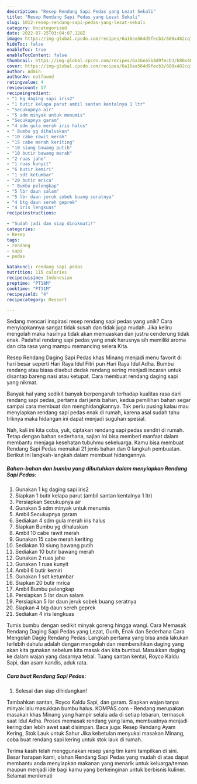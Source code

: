 ```yaml
---
description: "Resep Rendang Sapi Pedas yang Lezat Sekali"
title: "Resep Rendang Sapi Pedas yang Lezat Sekali"
slug: 1012-resep-rendang-sapi-pedas-yang-lezat-sekali
category: Uncategorized
date: 2022-07-25T03:04:07.128Z
image: https://img-global.cpcdn.com/recipes/6a16ea564d9fecb3/680x482cq70/rendang-sapi-pedas-foto-resep-utama.jpg
hideToc: false
enableToc: true
enableTocContent: false
thumbnail: https://img-global.cpcdn.com/recipes/6a16ea564d9fecb3/680x482cq70/rendang-sapi-pedas-foto-resep-utama.jpg
cover: https://img-global.cpcdn.com/recipes/6a16ea564d9fecb3/680x482cq70/rendang-sapi-pedas-foto-resep-utama.jpg
author: Admin
authorAv: notfound
ratingvalue: 4
reviewcount: 17
recipeingredient:
- "1 kg daging sapi iris2"
- "1 butir kelapa parut ambil santan kentalnya 1 ltr"
- "Secukupnya air"
- "5 sdm minyak untuk menumis"
- "Secukupnya garam"
- "4 sdm gula merah iris halus"
- " Bumbu yg dihaluskan"
- "10 cabe rawit merah"
- "15 cabe merah keriting"
- "10 siung bawang putih"
- "10 butir bawang merah"
- "2 ruas jahe"
- "1 ruas kunyit"
- "6 butir kemiri"
- "1 sdt ketumbar"
- "20 butir mrica"
- " Bumbu pelengkap"
- "5 lbr daun salam"
- "5 lbr daun jeruk sobek buang seratnya"
- "4 btg daun sereh geprek"
- "4 iris lengkuas"
recipeinstructions:

- "Sudah jadi dan siap dinikmati!"
categories:
- Resep
tags:
- rendang
- sapi
- pedas

katakunci: rendang sapi pedas 
nutrition: 115 calories
recipecuisine: Indonesian
preptime: "PT18M"
cooktime: "PT31M"
recipeyield: "4"
recipecategory: Dessert

---
```





Sedang mencari inspirasi resep rendang sapi pedas yang unik? Cara menyiapkannya sangat tidak susah dan tidak juga mudah. Jika keliru mengolah maka hasilnya tidak akan memuaskan dan justru cenderung tidak enak. Padahal rendang sapi pedas yang enak harusnya sih memiliki aroma dan cita rasa yang mampu memancing selera Kita.





Resep Rendang Daging Sapi Pedas khas Minang menjadi menu favorit di hari besar seperti Hari Raya Idul Fitri pun Hari Raya Idul Adha. Bumbu rendang atau biasa disebut dedak rendang sering menjadi incaran untuk disantap bareng nasi atau ketupat. Cara membuat rendang daging sapi yang nikmat.

Banyak hal yang sedikit banyak berpengaruh terhadap kualitas rasa dari rendang sapi pedas, pertama dari jenis bahan, kedua pemilihan bahan segar sampai cara membuat dan menghidangkannya. Tak perlu pusing kalau mau menyiapkan rendang sapi pedas enak di rumah, karena asal sudah tahu triknya maka hidangan ini dapat menjadi suguhan spesial.






Nah, kali ini kita coba, yuk, ciptakan rendang sapi pedas sendiri di rumah. Tetap dengan bahan sederhana, sajian ini bisa memberi manfaat dalam membantu menjaga kesehatan tubuhmu sekeluarga. Kamu bisa membuat Rendang Sapi Pedas memakai 21 jenis bahan dan 0 langkah pembuatan. Berikut ini langkah-langkah dalam membuat hidangannya.

<!--inarticleads1-->

##### Bahan-bahan dan bumbu yang dibutuhkan dalam menyiapkan Rendang Sapi Pedas:

1. Gunakan 1 kg daging sapi iris2
1. Siapkan 1 butir kelapa parut (ambil santan kentalnya 1 ltr)
1. Persiapkan Secukupnya air
1. Gunakan 5 sdm minyak untuk menumis
1. Ambil Secukupnya garam
1. Sediakan 4 sdm gula merah iris halus
1. Siapkan  Bumbu yg dihaluskan
1. Ambil 10 cabe rawit merah
1. Gunakan 15 cabe merah keriting
1. Sediakan 10 siung bawang putih
1. Sediakan 10 butir bawang merah
1. Gunakan 2 ruas jahe
1. Gunakan 1 ruas kunyit
1. Ambil 6 butir kemiri
1. Gunakan 1 sdt ketumbar
1. Siapkan 20 butir mrica
1. Ambil  Bumbu pelengkap
1. Persiapkan 5 lbr daun salam
1. Persiapkan 5 lbr daun jeruk sobek buang seratnya
1. Siapkan 4 btg daun sereh geprek
1. Sediakan 4 iris lengkuas


Tumis bumbu dengan sedikit minyak goreng hingga wangi. Cara Memasak Rendang Daging Sapi Pedas yang Lezat, Gurih, Enak dan Sederhana Cara Mengolah Dagig Rendang Pedas: Langkah pertama yang bisa anda lakukan terlebih dahulu adalah dengan mengolah dan membersihkan daging yang akan kita gunakan sebelum kita masak dan kita bumbui. Masukkan daging ke dalam wajan yang dasarnya tebal. Tuang santan kental, Royco Kaldu Sapi, dan asam kandis, aduk rata. 

<!--inarticleads2-->

##### Cara buat Rendang Sapi Pedas:


1. Selesai dan siap dihidangkan!

Tambahkan santan, Royco Kaldu Sapi, dan garam. Siapkan wajan tanpa minyak lalu masukkan bumbu halus. KOMPAS.com - Rendang merupakan masakan khas Minang yang hampir selalu ada di setiap lebaran, termasuk saat Idul Adha. Proses memasak rendang yang lama, membuatnya menjadi kering dan lebih awet saat disimpan. Baca juga: Resep Rendang Ayam Kering, Stok Lauk untuk Sahur Jika kebetulan menyukai masakan Minang, coba buat rendang sapi kering untuk stok lauk di rumah. 

Terima kasih telah menggunakan resep yang tim kami tampilkan di sini. Besar harapan kami, olahan Rendang Sapi Pedas yang mudah di atas dapat membantu anda menyiapkan makanan yang menarik untuk keluarga/teman maupun menjadi ide bagi kamu yang berkeinginan untuk berbisnis kuliner. Selamat menikmati
